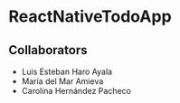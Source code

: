 # ReactNativeTodoApp

## Collaborators
+ Luis Esteban Haro Ayala
+ María del Mar Amieva 
+ Carolina Hernández Pacheco
